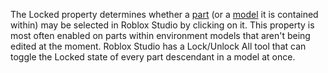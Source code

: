 The Locked property determines whether a [part](https://developer.roblox.com/api-reference/class/BasePart) (or a [model](https://developer.roblox.com/api-reference/class/Model) it is contained within) may be selected in Roblox Studio by clicking on it. This property is most often enabled on parts within environment models that aren't being edited at the moment. Roblox Studio has a Lock/Unlock All tool that can toggle the Locked state of every part descendant in a model at once.
